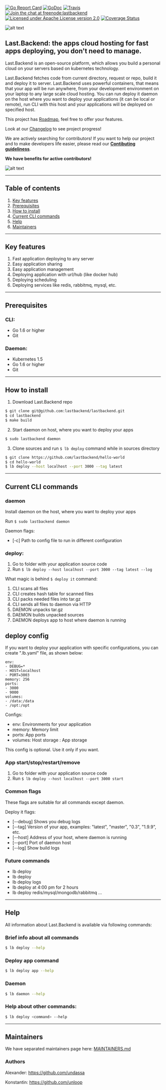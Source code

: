 [![Go Report Card](https://goreportcard.com/badge/github.com/lastbackend/lastbackend)](https://goreportcard.com/report/github.com/lastbackend/lastbackend)
[![GoDoc](https://godoc.org/github.com/lastbackend/lastbackend?status.png)](https://godoc.org/github.com/lastbackend/lastbackend)
[![Travis](https://travis-ci.org/lastbackend/lastbackend.svg?branch=master)](https://travis-ci.org/lastbackend/lastbackend)
[![Join the chat at freenode:lastbackend](https://img.shields.io/badge/irc-freenode%3A%20%23lastbackend-blue.svg)](http://webchat.freenode.net/?channels=%23lastbackend)
[![Licensed under Apache License version 2.0](https://img.shields.io/github/license/lastbackend/lastbackend.svg?maxAge=2592000)](https://www.apache.org/licenses/LICENSE-2.0)
[![Coverage Status](https://coveralls.io/repos/github/lastbackend/lastbackend/badge.svg?branch=master)](https://coveralls.io/github/lastbackend/lastbackend?branch=master)

![alt text](https://lastbackend.com/images/logo.png)

## Last.Backend: the apps cloud hosting for fast apps deploying, you don't need to manage.

Last.Backend is an open-source platform, which allows you build a personal cloud on your servers based on kubernetes technology.

Last.Backend fetches code from current directory, request or repo, build it and deploy it to server.
Last.Backend uses powerful containers, that means that your app will be run anywhere, from your development environment on your laptop to any large scale cloud hosting.
You can run deploy it daemon on the host where you want to deploy your applications (it can be local or remote), run CLI with this host and your applications will be deployed on specified host.  

This project has [Roadmap](https://github.com/lastbackend/lastbackend/blob/master/ROADMAP.md), feel free to offer your features. 

Look at our [Changelog](https://github.com/lastbackend/lastbackend/blob/master/CHANGELOG.md) to see project progress!

We are actively searching for contributors! If you want to help our project and to make developers life easier, please read our **[Contibuting guideliness](https://github.com/lastbackend/lastbackend/blob/master/CONTRIBUTING.md)**.

**We have benefits for active contributors!**

![alt text](https://deployit.io/images/cdn/deployy_2.gif "Image")

___

## Table of contents

1. [Key features](#key_features)
2. [Prerequisites](#prerequisites)
3. [How to install](#how_to_install)
4. [Current CLI commands](#current_cli_commands)
5. [Help](#help)
6. [Maintainers](#maintainers)

___

## <a name="key_features"></a>Key features
1. Fast application deploying to any server
2. Easy application sharing
3. Easy application management
4. Deploying application with url/hub (like docker hub)
5. Deploying scheduling
6. Deploying services like redis, rabbitmq, mysql, etc.

___

## <a name="prerequisites"></a>Prerequisites

### CLI:
- Go 1.6 or higher
- Git

### Daemon:
- Kubernetes 1.5
- Go 1.6 or higher
- Git

___

## <a name="how_to_install"></a>How to install

1. Download Last.Backend repo
```bash
$ git clone git@github.com:lastbackend/lastbackend.git
$ cd lastbackend
$ make build
```

2. Start daemon on host, where you want to deploy your apps
```bash
$ sudo lastbackend daemon
```

3. Clone sources and run `$ lb deploy` command while in sources directory
```bash
$ git clone https://github.com/lastbackend/hello-world
$ cd hello-world
$ lb deploy --host localhost --port 3000 --tag latest
```

___

## <a name="current_cli_commands"></a>Current CLI commands

### daemon

Install daemon on the host, where you want to deploy your apps

Run `$ sudo lastbackend daemon`

Daemon flags:
* [-c] Path to config file to run in different configuration


### deploy:

1. Go to folder with your application source code
2. Run `$ lb deploy --host localhost --port 3000 --tag latest --log`

What magic is behind `$ deploy it` command:

1. CLI scans all files
2. CLI creates hash table for scanned files
3. CLI packs needed files into tar.gz
4. CLI sends all files to daemon via HTTP
5. DAEMON unpacks tar.gz
6. DAEMON builds unpacked sources
7. DAEMON deploys app to host where daemon is running

## deploy config

If you want to deploy your application with specific configurations, you can create ".lb.yaml" file, as shown below:

```
env: 
- DEBUG=*
- HOST=localhost
- PORT=3003
memory: 256
ports: 
- 3000
- 9000
volumes:
- /data:/data
- /opt:/opt
```

Configs:
- env: Environments for your application
- memory: Memory limit
- ports: App ports
- volumes: Host storage : App storage

This config is optional. Use it only if you want.

### App start/stop/restart/remove

1. Go to folder with your application source code
2. Run `$ lb deploy --host localhost --port 3000 start`

### Common flags

These flags are suitable for all commands except daemon.

Deploy it flags:
* [--debug] Shows you debug logs
* [--tag] Version of your app, examples: "latest", "master", "0.3", "1.9.9", etc.
* [--host] Address of your host, where daemon is running
* [--port] Port of daemon host
* [--log] Show build logs

### Future commands

* lb deploy <git>
* lb deploy <docker image>
* lb deploy <app> logs
* lb deploy <app> at 4:00 pm for 2 hours
* lb deploy redis/mysql/mongodb/rabbitmq ...

___

## <a name="help"></a>Help

All information about Last.Backend is available via following commands:

### Brief info about all commands
```bash
$ lb deploy --help
```

### Deploy app command
```bash
$ lb deploy app --help
```

### Daemon
```bash
$ lb daemon --help
```

### Help about other commands:
```bash
$ lb deploy <command> --help
```

___

## <a name="maintainers"></a>Maintainers

We have separated maintainers page here: [MAINTAINERS.md](https://github.com/lastbackend/lastbackend/blob/master/MAINTAINERS.md)

### Authors

Alexander: https://github.com/undassa

Konstantin: https://github.com/unloop


